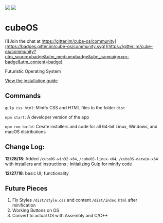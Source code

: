 ![](https://api.travis-ci.org/rocketbear27/cubeOS.svg?branch=master)
![](https://img.shields.io/badge/repo%20size-117.43%20MB-yellow.svg)

# cubeOS

[![Join the chat at https://gitter.im/cube-os/community](https://badges.gitter.im/cube-os/community.svg)](https://gitter.im/cube-os/community?utm_source=badge&utm_medium=badge&utm_campaign=pr-badge&utm_content=badge)

Futuristic Operating System

[View the installation guide](https://github.com/rocketbear27/cubeOS/blob/master/INSTALL.md)

## Commands
`gulp css html`: Minify CSS and HTML files to the folder `dist`

`npm start`: A developer version of the app 

`npm run build`: Create installers and code for all 64-bit Linux, Windows, and macOS distributions

## Change Log:
**12/28/18**: Added `/cubeOS-win32-x64`, `/cubeOS-linux-x64`, `/cubeOS-darwin-x64` with installers and instructions ; Initializing Gulp for minify code

**12/27/18**: basic UI, functionality

## Future Pieces
1. Fix Styles `/dist/style.css` and content `/dist/index.html` after minification 
2. Working Buttons on OS
3. Convert to actual OS with Assembly and C/C++